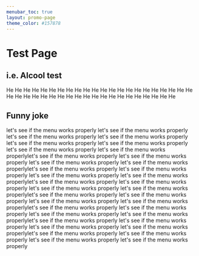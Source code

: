 ```yaml
---
menubar_toc: true
layout: promo-page
theme_color: #157878
---
```


# Test Page

## i.e. Alcool test
He He He
He He He
He He He
He He He
He He He
He He He
He He He
He He He
He He He
He He He
He He He
He He He
He He He
He He He

## Funny joke
let's see if the menu works properly
let's see if the menu works properly
let's see if the menu works properly
let's see if the menu works properly
let's see if the menu works properly
let's see if the menu works properly
let's see if the menu works properly
let's see if the menu works properlylet's see if the menu works properly
let's see if the menu works properly
let's see if the menu works properly
let's see if the menu works properlylet's see if the menu works properly
let's see if the menu works properly
let's see if the menu works properly
let's see if the menu works properlylet's see if the menu works properly
let's see if the menu works properly
let's see if the menu works properly
let's see if the menu works properlylet's see if the menu works properly
let's see if the menu works properly
let's see if the menu works properly
let's see if the menu works properlylet's see if the menu works properly
let's see if the menu works properly
let's see if the menu works properly
let's see if the menu works properlylet's see if the menu works properly
let's see if the menu works properly
let's see if the menu works properly
let's see if the menu works properlylet's see if the menu works properly
let's see if the menu works properly
let's see if the menu works properly
let's see if the menu works properly